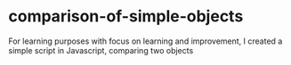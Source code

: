 # comparison-of-simple-objects
 For learning purposes with focus on learning and improvement, I created a simple script in Javascript, comparing two objects
